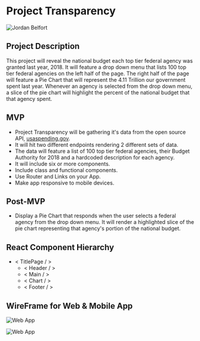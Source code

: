 # **Project** **Transparency**

![Jordan Belfort](https://media.giphy.com/media/W12WAzuqod9VS/giphy.gif)

## Project Description

This project will reveal the national budget each top tier federal agency was granted last year, 2018. It will feature a drop down menu that lists 100 top tier federal agencies on the left half of the page. The right half of the page will feature a Pie Chart that will represent the 4.11 Trillion our government spent last year.  Whenever an agency is selected from the drop down menu, a slice of the pie chart will highlight the percent of the national budget that that agency spent. 

## MVP

* Project Transparency will be gathering it's data from the open source API, [usaspending.gov](https://www.usaspending.gov/#/). 
* It will hit two different endpoints rendering 2 different sets of data. 
* The data will feature a list of 100 top tier federal agencies, their Budget Authority for 2018 and a hardcoded description for each agency.
* It will include six or more components.
* Include class and functional components.
* Use Router and Links on your App.
* Make app responsive to mobile devices. 

## Post-MVP

* Display a Pie Chart that responds when the user selects a federal agency from the drop down menu. It will render a  highlighted slice of the pie chart representing that agency's portion of the national budget. 

## React Component Hierarchy

* < TitlePage / >
  * < Header / >
  * < Main / >
  * < Chart / >
  * < Footer / >

## WireFrame for Web & Mobile App

![Web App](https://pastepic.xyz/images/2019/10/18/Project-Transparency-Web-App-wireframecfcb4c71e554fa52.png)


![Web App](https://pastepic.xyz/images/2019/10/18/Project-Transparency-Mobile-App-wireframece91530818c4c6b3.png)